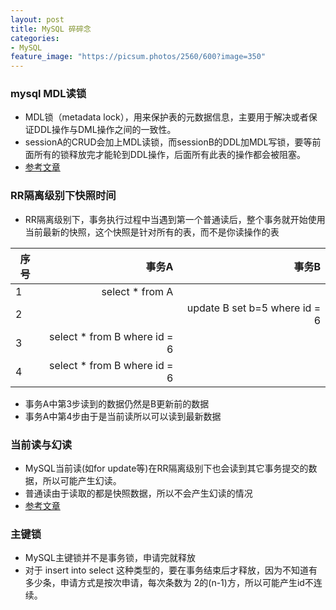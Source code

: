 ```yaml
---
layout: post
title: MySQL 碎碎念
categories:
- MySQL
feature_image: "https://picsum.photos/2560/600?image=350"
---
```



### mysql MDL读锁

- MDL锁（metadata lock），用来保护表的元数据信息，主要用于解决或者保证DDL操作与DML操作之间的一致性。  
- sessionA的CRUD会加上MDL读锁，而sessionB的DDL加MDL写锁，要等前面所有的锁释放完才能轮到DDL操作，后面所有此表的操作都会被阻塞。
- [参考文章](http://www.ywnds.com/?p=7209&viewuser=42)

### RR隔离级别下快照时间
- RR隔离级别下，事务执行过程中当遇到第一个普通读后，整个事务就开始使用当前最新的快照，这个快照是针对所有的表，而不是你读操作的表

| 序号        | 事务A   |  事务B  |
| --------   | -----:  | ----:  |
| 1      | select * from A   |        |
| 2        |      |   update B set b=5 where id = 6  |
| 3        |    select * from B where id = 6    |    |
| 4       |    select * from B where id = 6    |    |

- 事务A中第3步读到的数据仍然是B更新前的数据
- 事务A中第4步由于是当前读所以可以读到最新数据


### 当前读与幻读
- MySQL当前读(如for update等)在RR隔离级别下也会读到其它事务提交的数据，所以可能产生幻读。
- 普通读由于读取的都是快照数据，所以不会产生幻读的情况
- [参考文章](https://www.cnblogs.com/renolei/p/5910060.html)

### 主键锁
- MySQL主键锁并不是事务锁，申请完就释放
- 对于 insert  into select 这种类型的，要在事务结束后才释放，因为不知道有多少条，申请方式是按次申请，每次条数为  2的(n-1)方，所以可能产生id不连续。

<script async src="https://www.googletagmanager.com/gtag/js?id=UA-135360671-1"></script>
<script>
  window.dataLayer = window.dataLayer || [];
  function gtag(){dataLayer.push(arguments);}
  gtag('js', new Date());

  gtag('config', 'UA-135360671-1');
</script>